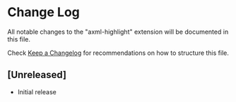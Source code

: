# Change Log

All notable changes to the "axml-highlight" extension will be documented in this file.

Check [Keep a Changelog](http://keepachangelog.com/) for recommendations on how to structure this file.

## [Unreleased]

- Initial release